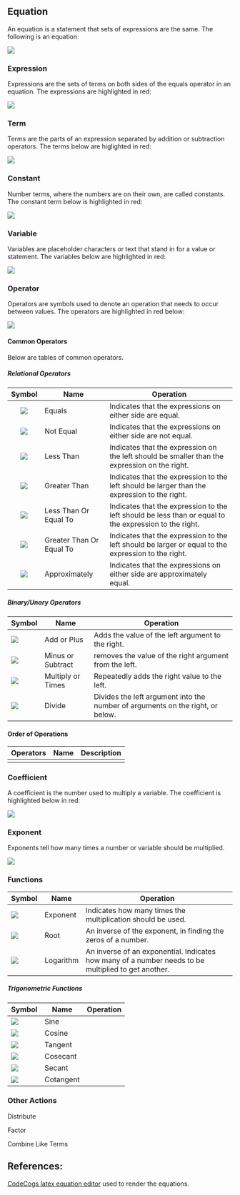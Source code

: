 ﻿

## Equation
An equation is a statement that sets of expressions are the same. The following is an equation:  

![][2x^2+y+1=z]

### Expression

Expressions are the sets of terms on both sides of the equals operator in an equation. The expressions are highlighted in red:

![][2x^2+y+1=z.expressions]

### Term

Terms are the parts of an expression separated by addition or subtraction operators. The terms below are higlighted in red:

![][2x^2+y+1=z.terms]

### Constant

Number terms, where the numbers are on their own, are called constants. The constant term below is highlighted in red: 

![][2x^2+y+1=z.constants]

### Variable

Variables are placeholder characters or text that stand in for a value or statement. The variables below are highlighted in red: 

![][2x^2+y+1=z.variables]

### Operator

Operators are symbols used to denote an operation that needs to occur between values. The operators are highlighted in red below: 

![][2x^2+y+1=z.operators]

#### Common Operators

Below are tables of common operators.

##### Relational Operators

| Symbol | Name | Operation |
|:---:|---|---|
| ![][operators.equal.inline] | Equals | Indicates that the expressions on either side are equal. |
| ![][operators.notequal.inline] | Not Equal | Indicates that the expressions on either side are not equal. |
| ![][operators.lessthan.inline] | Less Than | Indicates that the expression on the left should be smaller than the expression on the right. |
| ![][operators.greaterthan.inline] | Greater Than | Indicates that the expression to the left should be larger than the expression to the right. |
| ![][operators.lessthanequal.inline] | Less Than Or Equal To | Indicates that the expression to the left should be less than or equal to the expression to the right. |
| ![][operators.greaterthanequal.inline] | Greater Than Or Equal To | Indicates that the expression to the left should be larger or equal to the expression to the right. |
| ![][operators.approximate.inline] | Approximately | Indicates that the expressions on either side are approximately equal. |

##### Binary/Unary Operators

| Symbol | Name | Operation |
|---|---|---|
| ![][operators.add.inline] | Add or Plus | Adds the value of the left argument to the right. |
| ![][operators.subtract.inline] | Minus or Subtract | removes the value of the right argument from the left. |
| ![][operators.multiply.inline] | Multiply or Times | Repeatedly adds the right value to the left. |
| ![][operators.divide.inline] | Divide | Divides the left argument into the number of arguments on the right, or below. |

#### Order of Operations

| Operators | Name | Description |
|---|---|---|
|  |  |  |

### Coefficient

A coefficient is the number used to multiply a variable. The coefficient is highlighted below in red:

![][2x^2+y+1=z.coefficient]

### Exponent

Exponents tell how many times a number or variable should be multiplied.

![][2x^2+y+1=z.exponent]

### Functions

| Symbol | Name | Operation |
|---|---|---|
| ![][operators.exponent.inline] | Exponent | Indicates how many times the multiplication should be used. |
| ![][operators.root.inline] | Root | An inverse of the exponent, in finding the zeros of a number. |
| ![][operators.log.inline] | Logarithm | An inverse of an exponential. Indicates how many of a number needs to be multiplied to get another. |

##### Trigonometric Functions

| Symbol | Name | Operation |
|---|---|---|
| ![][operators.sin.inline] | Sine |  |
| ![][operators.cos.inline] | Cosine |  |
| ![][operators.tan.inline] | Tangent |  |
| ![][operators.csc.inline] | Cosecant |  |
| ![][operators.sec.inline] | Secant |  |
| ![][operators.cot.inline] | Cotangent |  |


### Other Actions

Distribute

Factor

Combine Like Terms

## References:
[CodeCogs latex equation editor][codecogs latex equation editor] used to render the equations.  

[codecogs latex equation editor]: http://www.codecogs.com/latex/eqneditor.php
[sciweavers free online latex equation editor]: http://www.sciweavers.org/free-online-latex-equation-editor

[justin kao mathurl.com]: http://mathurl.com/
[troy henderson latex previewer]: http://www.tlhiv.org/ltxpreview/

[2x^2+y+1=z]: http://latex.codecogs.com/svg.latex?2x^2&plus;y&plus;1=z
[2x^2+y+1=z.inline]: http://latex.codecogs.com/svg.latex?\inline&space;2x^2&plus;y&plus;1=z

[2x^2+y+1=z.expressions]: http://latex.codecogs.com/svg.latex?{\color{Red}&space;2x^2&plus;y&plus;1}={\color{Red}&space;z}
[2x^2+y+1=z.expressions.inline]: http://latex.codecogs.com/svg.latex?\inline&space;{\color{Red}&space;2x^2&plus;y&plus;1}={\color{Red}&space;z}

[2x^2+y+1=z.terms]: http://latex.codecogs.com/svg.latex?{\color{Red}&space;2x^2}&plus;{\color{Red}&space;y}&plus;{\color{Red}&space;1}={\color{Red}&space;z}
[2x^2+y+1=z.terms.inline]: http://latex.codecogs.com/svg.latex?\inline&space;{\color{Red}&space;2x^2}&plus;{\color{Red}&space;y}&plus;{\color{Red}&space;1}={\color{Red}&space;z}

[2x^2+y+1=z.constants]: http://latex.codecogs.com/svg.latex?2x^2&plus;y&plus;{\color{Red}&space;1}=z
[2x^2+y+1=z.constants.inline]: http://latex.codecogs.com/svg.latex?\inline&space;2x^2&plus;y&plus;{\color{Red}&space;1}=z

[2x^2+y+1=z.variables]: http://latex.codecogs.com/svg.latex?2{\color{Red}&space;x}^2&plus;{\color{Red}&space;y}&plus;1={\color{Red}&space;z}
[2x^2+y+1=z.variables.inline]: http://latex.codecogs.com/svg.latex?\inline&space;2{\color{Red}&space;x}^2&plus;{\color{Red}&space;y}&plus;1={\color{Red}&space;z}

[2x^2+y+1=z.operators]: http://latex.codecogs.com/svg.latex?2{\color{Red}&space;\times&space;}x^2{\color{Red}&space;&plus;}y{\color{Red}&space;&plus;}1{\color{Red}&space;=}z
[2x^2+y+1=z.operators.inline]: http://latex.codecogs.com/svg.latex?\inline&space;2{\color{Red}&space;\times&space;}x^2{\color{Red}&space;&plus;}y{\color{Red}&space;&plus;}1{\color{Red}&space;=}z

[2x^2+y+1=z.coefficient]: http://latex.codecogs.com/svg.latex?{\color{Red}&space;2}x^2&plus;y&plus;1=z
[2x^2+y+1=z.coefficient.inline]: http://latex.codecogs.com/svg.latex?\inline&space;{\color{Red}&space;2}x^2&plus;y&plus;1=z

[2x^2+y+1=z.exponent]: http://latex.codecogs.com/svg.latex?2x^{\color{Red}&space;2}&plus;y&plus;1=z
[2x^2+y+1=z.exponent.inline]: http://latex.codecogs.com/svg.latex?\inline&space;2x^{\color{Red}&space;2}&plus;y&plus;1=z

[operators.equal.inline]: http://latex.codecogs.com/svg.latex?\inline&space;{\color{Black}&space;=}
[operators.notequal.inline]: http://latex.codecogs.com/svg.latex?\inline&space;\neq
[operators.lessthan.inline]: http://latex.codecogs.com/svg.latex?\inline&space;<
[operators.greaterthan.inline]: http://latex.codecogs.com/svg.latex?\inline&space;>
[operators.lessthanequal.inline]: http://latex.codecogs.com/svg.latex?\inline&space;\leq
[operators.greaterthanequal.inline]: http://latex.codecogs.com/svg.latex?\inline&space;\geq
[operators.approximate.inline]: http://latex.codecogs.com/svg.latex?\inline&space;\approx

[operators.add.inline]: http://latex.codecogs.com/svg.latex?\inline&space;&plus;
[operators.subtract.inline]: http://latex.codecogs.com/svg.latex?\inline&space;-
[operators.multiply.inline]: http://latex.codecogs.com/svg.latex?\inline&space;\times
[operators.divide.inline]: http://latex.codecogs.com/svg.latex?\inline&space;\div

[operators.exponent.inline]: http://latex.codecogs.com/svg.latex?\inline&space;x^2
[operators.root.inline]: http://latex.codecogs.com/svg.latex?\inline&space;\sqrt[y]{x}

[operators.log.inline]: http://latex.codecogs.com/svg.latex?\inline&space;\log_{10}&space;x

[operators.sin.inline]: http://latex.codecogs.com/svg.latex?\inline&space;\sin&space;x
[operators.cos.inline]: http://latex.codecogs.com/svg.latex?\inline&space;\cos&space;x
[operators.tan.inline]: http://latex.codecogs.com/svg.latex?\inline&space;\tan&space;x
[operators.csc.inline]: http://latex.codecogs.com/svg.latex?\inline&space;\csc&space;x
[operators.sec.inline]: http://latex.codecogs.com/svg.latex?\inline&space;\sec&space;x
[operators.cot.inline]: http://latex.codecogs.com/svg.latex?\inline&space;\cot&space;x

[operators.invsin.inline]: http://latex.codecogs.com/svg.latex?\inline&space;\sin^{-1}&space;x
[operators.invcos.inline]: http://latex.codecogs.com/svg.latex?\inline&space;\cos^{-1}&space;x
[operators.invtan.inline]: http://latex.codecogs.com/svg.latex?\inline&space;\tan^{-1}&space;x
[operators.invcsc.inline]: http://latex.codecogs.com/svg.latex?\inline&space;\textrm{arccsc}&space;x
[operators.invsec.inline]: http://latex.codecogs.com/svg.latex?\inline&space;\textrm{arcsec}&space;x
[operators.invcot.inline]: http://latex.codecogs.com/svg.latex?\inline&space;\textrm{arccot}&space;x



